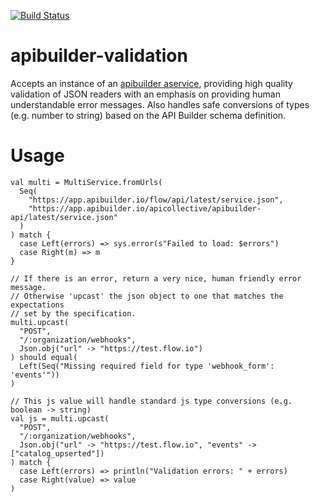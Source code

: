 [![Build Status](https://travis-ci.org/apicollective/apibuilder-validation.svg?branch=master)](https://travis-ci.org/apicollective/apibuilder-validation)

# apibuilder-validation

Accepts an instance of an [apibuilder
aservice](https://app.apibuilder.io/apicollective/apibuilder-spec/latest),
providing high quality validation of JSON readers with an emphasis on
providing human understandable error messages. Also handles safe
conversions of types (e.g. number to string) based on the API Builder
schema definition.

# Usage

```
val multi = MultiService.fromUrls(
  Seq(
    "https://app.apibuilder.io/flow/api/latest/service.json",
    "https://app.apibuilder.io/apicollective/apibuilder-api/latest/service.json"
  )
) match {
  case Left(errors) => sys.error(s"Failed to load: $errors")
  case Right(m) => m
}

// If there is an error, return a very nice, human friendly error message.
// Otherwise 'upcast' the json object to one that matches the expectations
// set by the specification.
multi.upcast(
  "POST",
  "/:organization/webhooks",
  Json.obj("url" -> "https://test.flow.io")
) should equal(
  Left(Seq("Missing required field for type 'webhook_form': 'events'"))
)

// This js value will handle standard js type conversions (e.g. boolean -> string)
val js = multi.upcast(
  "POST",
  "/:organization/webhooks",
  Json.obj("url" -> "https://test.flow.io", "events" -> ["catalog_upserted"])
) match {
  case Left(errors) => println("Validation errors: " + errors)
  case Right(value) => value
)
```

